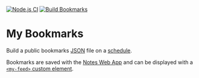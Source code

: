 
[![Node.js CI][ci-img]][ci]
[![Build Bookmarks][cron-img]][cron-ci]

# My Bookmarks #

Build a public bookmarks [JSON][] file on a [schedule][cron-ci].

Bookmarks are saved with the [Notes Web App][app] and can be displayed with a [`<my-feed>` custom element][elements].

[app]: https://github.com/nfreear/notes-app
[elements]: https://github.com/nfreear/elements

[json]: https://nfreear.github.io/bookmarks/bookmarks.json
[cron-ci]: https://github.com/nfreear/bookmarks/blob/main/.github/workflows/cron.yml#L4 "Scheduled build"
[cron-img]: https://github.com/nfreear/bookmarks/actions/workflows/cron.yml/badge.svg

[ci]: https://github.com/nfreear/bookmarks/actions/workflows/node.js.yml
[ci-img]: https://github.com/nfreear/bookmarks/actions/workflows/node.js.yml/badge.svg
